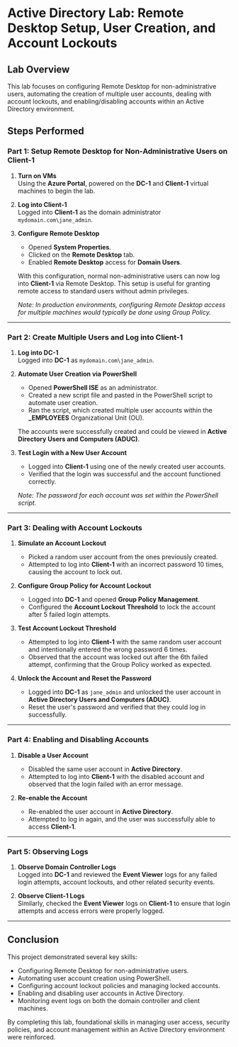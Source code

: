 
# Active Directory Lab: Remote Desktop Setup, User Creation, and Account Lockouts

## Lab Overview
This lab focuses on configuring Remote Desktop for non-administrative users, automating the creation of multiple user accounts, dealing with account lockouts, and enabling/disabling accounts within an Active Directory environment.

## Steps Performed

### Part 1: Setup Remote Desktop for Non-Administrative Users on Client-1

1. **Turn on VMs**  
   Using the **Azure Portal**, powered on the **DC-1** and **Client-1** virtual machines to begin the lab.

2. **Log into Client-1**  
   Logged into **Client-1** as the domain administrator `mydomain.com\jane_admin`.

3. **Configure Remote Desktop**  
   - Opened **System Properties**.
   - Clicked on the **Remote Desktop** tab.
   - Enabled **Remote Desktop** access for **Domain Users**.
   
   With this configuration, normal non-administrative users can now log into **Client-1** via Remote Desktop. This setup is useful for granting remote access to standard users without admin privileges.  
   
   _Note: In production environments, configuring Remote Desktop access for multiple machines would typically be done using Group Policy._

---

### Part 2: Create Multiple Users and Log into Client-1

1. **Log into DC-1**  
   Logged into **DC-1** as `mydomain.com\jane_admin`.

2. **Automate User Creation via PowerShell**  
   - Opened **PowerShell ISE** as an administrator.
   - Created a new script file and pasted in the PowerShell script to automate user creation.
   - Ran the script, which created multiple user accounts within the **_EMPLOYEES** Organizational Unit (OU).
   
   The accounts were successfully created and could be viewed in **Active Directory Users and Computers (ADUC)**.

3. **Test Login with a New User Account**  
   - Logged into **Client-1** using one of the newly created user accounts.
   - Verified that the login was successful and the account functioned correctly.  
   
   _Note: The password for each account was set within the PowerShell script._

---

### Part 3: Dealing with Account Lockouts

1. **Simulate an Account Lockout**  
   - Picked a random user account from the ones previously created.
   - Attempted to log into **Client-1** with an incorrect password 10 times, causing the account to lock out.

2. **Configure Group Policy for Account Lockout**  
   - Logged into **DC-1** and opened **Group Policy Management**.
   - Configured the **Account Lockout Threshold** to lock the account after 5 failed login attempts.

3. **Test Account Lockout Threshold**  
   - Attempted to log into **Client-1** with the same random user account and intentionally entered the wrong password 6 times.
   - Observed that the account was locked out after the 6th failed attempt, confirming that the Group Policy worked as expected.

4. **Unlock the Account and Reset the Password**  
   - Logged into **DC-1** as `jane_admin` and unlocked the user account in **Active Directory Users and Computers (ADUC)**.
   - Reset the user's password and verified that they could log in successfully.

---

### Part 4: Enabling and Disabling Accounts

1. **Disable a User Account**  
   - Disabled the same user account in **Active Directory**.
   - Attempted to log into **Client-1** with the disabled account and observed that the login failed with an error message.

2. **Re-enable the Account**  
   - Re-enabled the user account in **Active Directory**.
   - Attempted to log in again, and the user was successfully able to access **Client-1**.

---

### Part 5: Observing Logs

1. **Observe Domain Controller Logs**  
   Logged into **DC-1** and reviewed the **Event Viewer** logs for any failed login attempts, account lockouts, and other related security events.

2. **Observe Client-1 Logs**  
   Similarly, checked the **Event Viewer** logs on **Client-1** to ensure that login attempts and access errors were properly logged.

---

## Conclusion
This project demonstrated several key skills:
- Configuring Remote Desktop for non-administrative users.
- Automating user account creation using PowerShell.
- Configuring account lockout policies and managing locked accounts.
- Enabling and disabling user accounts in Active Directory.
- Monitoring event logs on both the domain controller and client machines.

By completing this lab, foundational skills in managing user access, security policies, and account management within an Active Directory environment were reinforced.


